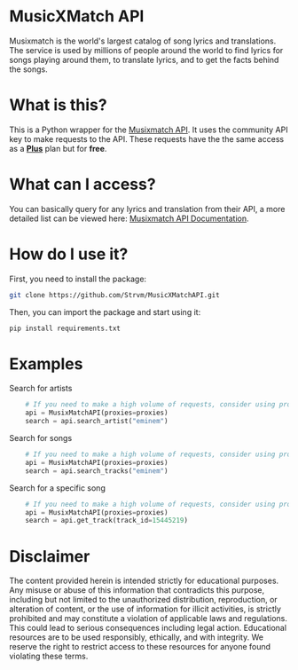 # MusicXMatch API

Musixmatch is the world's largest catalog of song lyrics and translations. The service is used by millions of people around the world to find lyrics for songs playing around them, to translate lyrics, and to get the facts behind the songs.

# What is this?

This is a Python wrapper for the [Musixmatch API](https://developer.musixmatch.com/). It uses the community API key to make requests to the API. These requests have the the same access as a **[Plus](https://developer.musixmatch.com/plans)** plan but for **free**.

# What can I access?

You can basically query for any lyrics and translation from their API, a more detailed list can be viewed here: [Musixmatch API Documentation](https://developer.musixmatch.com/documentation).

# How do I use it?

First, you need to install the package:

```bash
git clone https://github.com/Strvm/MusicXMatchAPI.git 
```

Then, you can import the package and start using it:

```bash
pip install requirements.txt
```

# Examples

Search for artists
```python
    # If you need to make a high volume of requests, consider using proxies
    api = MusixMatchAPI(proxies=proxies)
    search = api.search_artist("eminem")
```

Search for songs
```python
    # If you need to make a high volume of requests, consider using proxies
    api = MusixMatchAPI(proxies=proxies)
    search = api.search_tracks("eminem")
```

Search for a specific song
```python
    # If you need to make a high volume of requests, consider using proxies
    api = MusixMatchAPI(proxies=proxies)
    search = api.get_track(track_id=15445219)
```


# Disclaimer

The content provided herein is intended strictly for educational purposes. Any misuse or abuse of this information that contradicts this purpose, including but not limited to the unauthorized distribution, reproduction, or alteration of content, or the use of information for illicit activities, is strictly prohibited and may constitute a violation of applicable laws and regulations. This could lead to serious consequences including legal action. Educational resources are to be used responsibly, ethically, and with integrity. We reserve the right to restrict access to these resources for anyone found violating these terms.